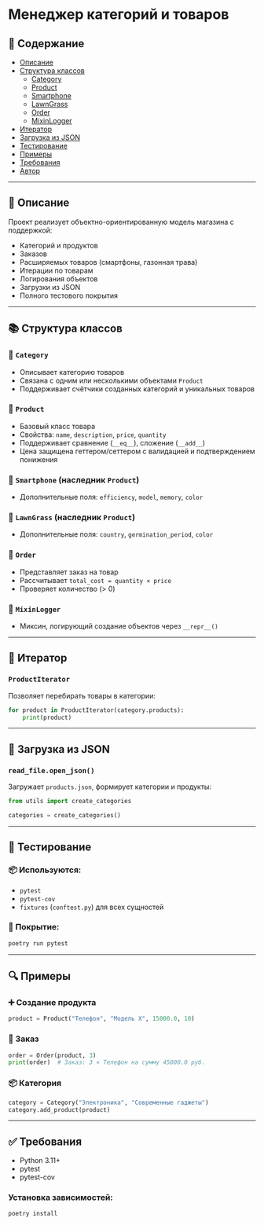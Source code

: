 # Менеджер категорий и товаров

## 📑 Содержание

- [Описание](#-описание)
- [Структура классов](#-структура-классов)
  - [Category](#-category)
  - [Product](#-product)
  - [Smartphone](#-smartphone-наследник-product)
  - [LawnGrass](#-lawngrass-наследник-product)
  - [Order](#-order)
  - [MixinLogger](#-mixinlogger)
- [Итератор](#-итератор)
- [Загрузка из JSON](#-загрузка-из-json)
- [Тестирование](#-тестирование)
- [Примеры](#-примеры)
- [Требования](#-требования)
- [Автор](#-автор)

---

## 🧠 Описание

Проект реализует объектно-ориентированную модель магазина с поддержкой:

- Категорий и продуктов
- Заказов
- Расширяемых товаров (смартфоны, газонная трава)
- Итерации по товарам
- Логирования объектов
- Загрузки из JSON
- Полного тестового покрытия

---

## 📚 Структура классов

### 🔹 `Category`
- Описывает категорию товаров
- Связана с одним или несколькими объектами `Product`
- Поддерживает счётчики созданных категорий и уникальных товаров

### 🔹 `Product`
- Базовый класс товара
- Свойства: `name`, `description`, `price`, `quantity`
- Поддерживает сравнение (`__eq__`), сложение (`__add__`)
- Цена защищена геттером/сеттером с валидацией и подтверждением понижения

### 🔹 `Smartphone` (наследник `Product`)
- Дополнительные поля: `efficiency`, `model`, `memory`, `color`

### 🔹 `LawnGrass` (наследник `Product`)
- Дополнительные поля: `country`, `germination_period`, `color`

### 🔹 `Order`
- Представляет заказ на товар
- Рассчитывает `total_cost = quantity × price`
- Проверяет количество (> 0)

### 🔹 `MixinLogger`
- Миксин, логирующий создание объектов через `__repr__()`

---

## 🔄 Итератор

### `ProductIterator`
Позволяет перебирать товары в категории:

```python
for product in ProductIterator(category.products):
    print(product)
```

---

## 📂 Загрузка из JSON

### `read_file.open_json()`
Загружает `products.json`, формирует категории и продукты:

```python
from utils import create_categories

categories = create_categories()
```

---

## 🧪 Тестирование

### 📦 Используются:
- `pytest`
- `pytest-cov`
- `fixtures` (`conftest.py`) для всех сущностей

### 🧪 Покрытие:
```bash
poetry run pytest
```

---

## 🔍 Примеры

### ➕ Создание продукта
```python
product = Product("Телефон", "Модель X", 15000.0, 10)
```

### 🛒 Заказ
```python
order = Order(product, 3)
print(order)  # Заказ: 3 × Телефон на сумму 45000.0 руб.
```

### 📦 Категория
```python
category = Category("Электроника", "Современные гаджеты")
category.add_product(product)
```

---

## ✅ Требования
- Python 3.11+
- pytest
- pytest-cov
### Установка зависимостей:

```bash
poetry install
```